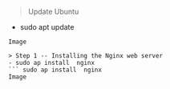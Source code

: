 > Update Ubuntu

- sudo apt update

````sudo apt update
Image

> Step 1 -- Installing the Nginx web server
- sudo ap install  nginx
``` sudo ap install  nginx
Image
````
